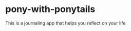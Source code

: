 pony-with-ponytails
===================

This is a journaling app that helps you reflect on your life
